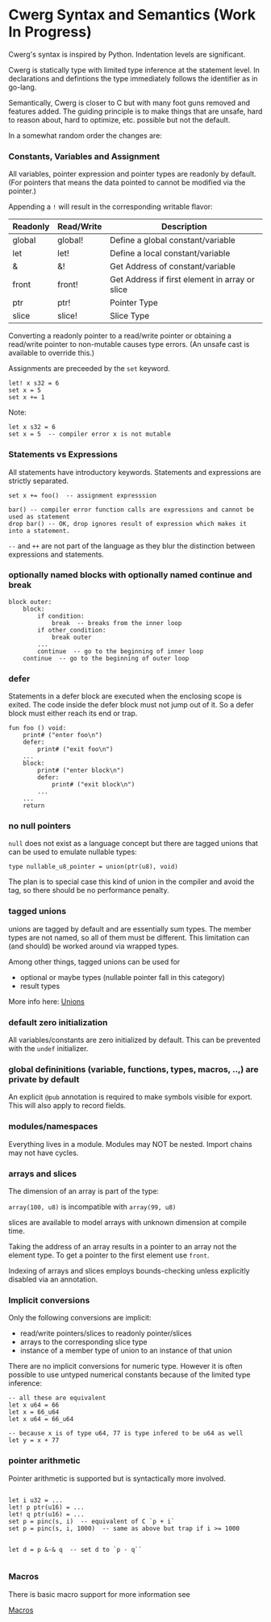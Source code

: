 # Cwerg Syntax and Semantics (Work In Progress)

Cwerg's syntax is inspired by Python. Indentation levels are significant.

Cwerg is statically type with limited type inference at the statement level.
In declarations and defintions the type immediately follows the identifier as in go-lang.

Semantically, Cwerg is closer to C but with many foot guns removed and features added.
The guiding principle is to make things that are unsafe, hard to reason about,
hard to optimize, etc. possible but not the default.

In a somewhat random order the changes are:

### Constants, Variables and Assignment

All variables, pointer expression and pointer types are readonly by default.
(For pointers that means the data pointed to cannot be modified via the pointer.)

Appending a `!` will result in the corresponding writable flavor:

| Readonly  |  Read/Write | Description |
| --------- | --------- | -------- |
| global    | global!   | Define a global constant/variable |
| let       | let!      | Define a local constant/variable
| &         |  &!       | Get Address of constant/variable |
| front     | front!    | Get Address if first element in array or slice |
| ptr       |  ptr!     | Pointer Type |
| slice     | slice!    | Slice Type |


Converting a readonly pointer to a read/write pointer or
obtaining a read/write pointer to non-mutable causes type errors.
(An unsafe cast is available to override this.)

Assignments are preceeded by the `set` keyword.

```
let! x s32 = 6
set x = 5
set x += 1
```

Note:

```
let x s32 = 6
set x = 5  -- compiler error x is not mutable
```



### Statements vs Expressions

All statements have introductory keywords.
Statements and expressions are strictly separated.

```
set x += foo()  -- assignment expresssion

bar() -- compiler error function calls are expressions and cannot be used as statement
drop bar() -- OK, drop ignores result of expression which makes it into a statement.
```

`--` and `++` are not part of the language as they blur the distinction between expressions
and statements.

### optionally named blocks with optionally named continue and break

```
block outer:
    block:
        if condition:
            break  -- breaks from the inner loop
        if other_condition:
            break outer
        ...
        continue  -- go to the beginning of inner loop
    continue  -- go to the beginning of outer loop
```



### defer

Statements in a defer block are executed when the enclosing scope is exited.
The code inside the defer block must not jump out of it. So a defer block must either reach its end or trap.

```
fun foo () void:
    print# ("enter foo\n")
    defer:
        print# ("exit foo\n")
    ...
    block:
        print# ("enter block\n")
        defer:
            print# ("exit block\n")
        ...
    ...
    return

```


### no null pointers

`null` does not exist as a language concept but there are tagged unions that can be used to emulate nullable types:

```
type nullable_u8_pointer = union(ptr(u8), void)
```

The plan is to special case this kind of union in the compiler and avoid the tag, so there should be no performance penalty.



### tagged unions

unions are tagged by default and are essentially sum types.
The member types are not named, so all of them must be different.
This limitation can (and should) be worked around via wrapped types.

Among other things, tagged unions can be used for
* optional or maybe types (nullable pointer fall in this category)
* result types



More info here:  [Unions](../../FrontEndDocs/union_types.md)

### default zero initialization

All variables/constants are zero initialized by default.
This can be prevented with the `undef` initializer.


### global defininitions (variable, functions, types, macros, ..,) are private by default

An explicit `@pub` annotation is required to make symbols visible for export.
This will also apply to record fields.

### modules/namespaces

Everything lives in a module. Modules may NOT be nested. Import chains may not have cycles.

### arrays and slices

The dimension of an array is part of the type:

`array(100, u8)` is incompatible with `array(99, u8)`

slices are available to model arrays with unknown dimension at compile time.

Taking the address of an array results in a pointer to an array
not the element type. To get a pointer to the first element use
`front`.

Indexing of arrays and slices employs bounds-checking unless explicitly disabled via
an annotation.


### Implicit conversions

Only the following conversions are implicit:

* read/write pointers/slices to readonly pointer/slices
* arrays to the corresponding slice type
* instance of a member type of union to an instance of that union

There are no implicit conversions for numeric type.
However it is often possible to use untyped numerical constants
because of the limited type inference:
```
-- all these are equivalent
let x u64 = 66
let x = 66_u64
let x u64 = 66_u64

-- because x is of type u64, 77 is type infered to be u64 as well
let y = x + 77
```

### pointer arithmetic

Pointer arithmetic is supported but is syntactically more involved.

```

let i u32 = ...
let! p ptr(u16) = ...
let! q ptr(u16) = ...
set p = pinc(s, i)  -- equivalent of C `p + i`
set p = pinc(s, i, 1000)  -- same as above but trap if i >= 1000


let d = p &-& q  -- set d to `p - q``


```

### Macros


There is basic macro support for more information see

[Macros](../../FrontEndDocs/macros.md)
